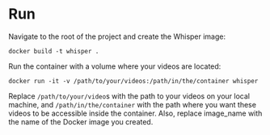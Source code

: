 # Run

Navigate to the root of the project and create the Whisper image:
```shell
docker build -t whisper .
```

Run the container with a volume where your videos are located:

```shell
docker run -it -v /path/to/your/videos:/path/in/the/container whisper
```


Replace `/path/to/your/video`s with the path to your videos on your local machine, and `/path/in/the/container` with the path where you want these videos to be accessible inside the container. Also, replace image_name with the name of the Docker image you created.

